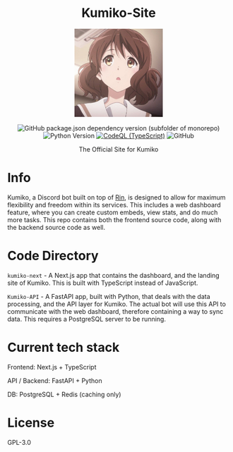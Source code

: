 <div align="center">

# Kumiko-Site

<img src="https://raw.githubusercontent.com/No767/Kumiko/dev/assets/kumiko.jpg" width=200 height=200>

<br>

![GitHub package.json dependency version (subfolder of monorepo)](https://img.shields.io/github/package-json/dependency-version/No767/Kumiko-Site/next?filename=kumiko-next%2Fpackage.json&label=Next.js&logo=nextdotjs) ![Python Version](https://img.shields.io/badge/Python-3.10-blue?logo=python&logoColor=white) [![CodeQL (TypeScript)](https://github.com/No767/Kumiko-Site/actions/workflows/codeql-ts.yml/badge.svg?branch=dev)](https://github.com/No767/Kumiko-Site/actions/workflows/codeql-ts.yml) ![GitHub](https://img.shields.io/github/license/No767/Kumiko-Site?label=License&logo=github)

The Official Site for Kumiko


<div align="left">

# Info 
Kumiko, a Discord bot built on top of [Rin](https://github.com/No767/Rin), is designed to allow for maximum flexibility and freedom within its services. This includes a web dashboard feature, where you can create custom embeds, view stats, and do much more tasks. This repo contains both the frontend source code, along with the backend source code as well.

# Code Directory

`kumiko-next` - A Next.js app that contains the dashboard, and the landing site of Kumiko. This is built with TypeScript instead of JavaScript.

`Kumiko-API` - A FastAPI app, built with Python, that deals with the data processing, and the API layer for Kumiko. The actual bot will use this API to communicate with the web dashboard, therefore containing a way to sync data. This requires a PostgreSQL server to be running.

# Current tech stack

Frontend: Next.js + TypeScript

API / Backend: FastAPI + Python

DB: PostgreSQL + Redis (caching only)

# License

GPL-3.0

